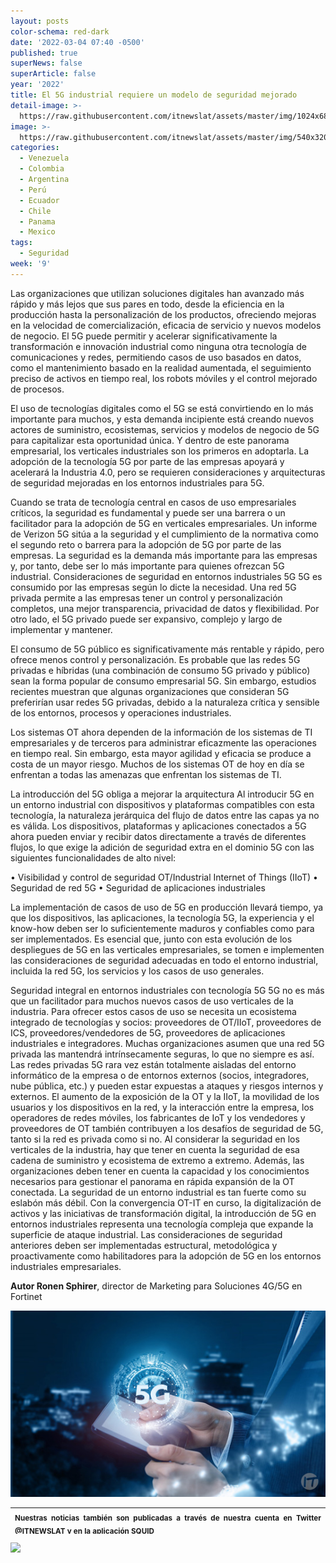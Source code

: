 ```yaml
---
layout: posts
color-schema: red-dark
date: '2022-03-04 07:40 -0500'
published: true
superNews: false
superArticle: false
year: '2022'
title: El 5G industrial requiere un modelo de seguridad mejorado
detail-image: >-
  https://raw.githubusercontent.com/itnewslat/assets/master/img/1024x680/5G-Tecnologia-g.jpg
image: >-
  https://raw.githubusercontent.com/itnewslat/assets/master/img/540x320/5G-Tecnologia-p.jpg
categories:
  - Venezuela
  - Colombia
  - Argentina
  - Perú
  - Ecuador
  - Chile
  - Panama
  - Mexico
tags:
  - Seguridad
week: '9'
---
```

Las organizaciones que utilizan soluciones digitales han avanzado más rápido y más lejos que sus pares en todo, desde la eficiencia en la producción hasta la personalización de los productos, ofreciendo mejoras en la velocidad de comercialización, eficacia de servicio y nuevos modelos de negocio. El 5G puede permitir y acelerar significativamente la transformación e innovación industrial como ninguna otra tecnología de comunicaciones y redes, permitiendo casos de uso basados en datos, como el mantenimiento basado en la realidad aumentada, el seguimiento preciso de activos en tiempo real, los robots móviles y el control mejorado de procesos. 

El uso de tecnologías digitales como el 5G se está convirtiendo en lo más importante para muchos, y esta demanda incipiente está creando nuevos actores de suministro, ecosistemas, servicios y modelos de negocio de 5G para capitalizar esta oportunidad única. Y dentro de este panorama empresarial, los verticales industriales son los primeros en adoptarla. La adopción de la tecnología 5G por parte de las empresas apoyará y acelerará la Industria 4.0, pero se requieren consideraciones y arquitecturas de seguridad mejoradas en los entornos industriales para 5G.

Cuando se trata de tecnología central en casos de uso empresariales críticos, la seguridad es fundamental y puede ser una barrera o un facilitador para la adopción de 5G en verticales empresariales. Un informe de Verizon 5G sitúa a la seguridad y el cumplimiento de la normativa como el segundo reto o barrera para la adopción de 5G por parte de las empresas. La seguridad es la demanda más importante para las empresas y, por tanto, debe ser lo más importante para quienes ofrezcan 5G industrial.
Consideraciones de seguridad en entornos industriales 5G
5G es consumido por las empresas según lo dicte la necesidad. Una red 5G privada permite a las empresas tener un control y personalización completos, una mejor transparencia, privacidad de datos y flexibilidad. Por otro lado, el 5G privado puede ser expansivo, complejo y largo de implementar y mantener. 

El consumo de 5G público es significativamente más rentable y rápido, pero ofrece menos control y personalización. Es probable que las redes 5G privadas e híbridas (una combinación de consumo 5G privado y público) sean la forma popular de consumo empresarial 5G. Sin embargo, estudios recientes muestran que algunas organizaciones que consideran 5G preferirían usar redes 5G privadas, debido a la naturaleza crítica y sensible de los entornos, procesos y operaciones industriales.

Los sistemas OT ahora dependen de la información de los sistemas de TI empresariales y de terceros para administrar eficazmente las operaciones en tiempo real. Sin embargo, esta mayor agilidad y eficacia se produce a costa de un mayor riesgo. Muchos de los sistemas OT de hoy en día se enfrentan a todas las amenazas que enfrentan los sistemas de TI. 

La introducción del 5G obliga a mejorar la arquitectura 
Al introducir 5G en un entorno industrial con dispositivos y plataformas compatibles con esta tecnología, la naturaleza jerárquica del flujo de datos entre las capas ya no es válida. Los dispositivos, plataformas y aplicaciones conectados a 5G ahora pueden enviar y recibir datos directamente a través de diferentes flujos, lo que exige la adición de seguridad extra en el dominio 5G con las siguientes funcionalidades de alto nivel:  

•	Visibilidad y control de seguridad OT/Industrial Internet of Things (IIoT)
•	Seguridad de red 5G
•	Seguridad de aplicaciones industriales

La implementación de casos de uso de 5G en producción llevará tiempo, ya que los dispositivos, las aplicaciones, la tecnología 5G, la experiencia y el know-how deben ser lo suficientemente maduros y confiables como para ser implementados. Es esencial que, junto con esta evolución de los despliegues de 5G en las verticales empresariales, se tomen e implementen las consideraciones de seguridad adecuadas en todo el entorno industrial, incluida la red 5G, los servicios y los casos de uso generales.

Seguridad integral en entornos industriales con tecnología 5G
5G no es más que un facilitador para muchos nuevos casos de uso verticales de la industria. Para ofrecer estos casos de uso se necesita un ecosistema integrado de tecnologías y socios: proveedores de OT/IIoT, proveedores de ICS, proveedores/vendedores de 5G, proveedores de aplicaciones industriales e integradores. Muchas organizaciones asumen que una red 5G privada las mantendrá intrínsecamente seguras, lo que no siempre es así. Las redes privadas 5G rara vez están totalmente aisladas del entorno informático de la empresa o de entornos externos (socios, integradores, nube pública, etc.) y pueden estar expuestas a ataques y riesgos internos y externos.
El aumento de la exposición de la OT y la IIoT, la movilidad de los usuarios y los dispositivos en la red, y la interacción entre la empresa, los operadores de redes móviles, los fabricantes de IoT y los vendedores y proveedores de OT también contribuyen a los desafíos de seguridad de 5G, tanto si la red es privada como si no. Al considerar la seguridad en los verticales de la industria, hay que tener en cuenta la seguridad de esa cadena de suministro y ecosistema de extremo a extremo. Además, las organizaciones deben tener en cuenta la capacidad y los conocimientos necesarios para gestionar el panorama en rápida expansión de la OT conectada.
La seguridad de un entorno industrial es tan fuerte como su eslabón más débil. Con la convergencia OT-IT en curso, la digitalización de activos y las iniciativas de transformación digital, la introducción de 5G en entornos industriales representa una tecnología compleja que expande la superficie de ataque industrial. Las consideraciones de seguridad anteriores deben ser implementadas estructural, metodológica y proactivamente como habilitadores para la adopción de 5G en los entornos industriales empresariales. 

**Autor Ronen Sphirer**, director de Marketing para Soluciones 4G/5G en Fortinet

![](https://raw.githubusercontent.com/itnewslat/assets/master/img/540x320/5G-Tecnologia-p.jpg)

<table style="height: 42px;" width="569">
<tbody>
<tr>
<td style="text-align: justify;"><sub><strong>Nuestras noticias también son publicadas a través de nuestra cuenta en Twitter <a href="https://twitter.com/itnewslat?lang=es">@ITNEWSLAT</a> y en la aplicación <a href="https://squidapp.co/en/">SQUID</a></strong></sub></td>
</tr>
</tbody>
</table>

<img src="https://tracker.metricool.com/c3po.jpg?hash=56f88a41e39ab42c063cc51676587a04"/>